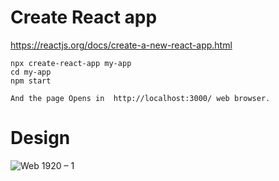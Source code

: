 # Create React app 
https://reactjs.org/docs/create-a-new-react-app.html

```
npx create-react-app my-app
cd my-app
npm start

```



```
And the page Opens in  http://localhost:3000/ web browser.

```
# Design

![Web 1920 – 1](https://user-images.githubusercontent.com/46296076/103447046-33ad1880-4cac-11eb-86e3-883a23da6f6a.png)
